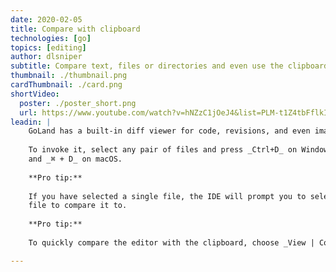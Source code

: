 ```yaml
---
date: 2020-02-05
title: Compare with clipboard
technologies: [go]
topics: [editing]
author: dlsniper
subtitle: Compare text, files or directories and even use the clipboard contents  
thumbnail: ./thumbnail.png
cardThumbnail: ./card.png
shortVideo:
  poster: ./poster_short.png
  url: https://www.youtube.com/watch?v=hNZzC1jOeJ4&list=PLM-t1Z4tbFflkIOaap4P-BV30ZrZwrDld&index=20
leadin: |
    GoLand has a built-in diff viewer for code, revisions, and even images.
    
    To invoke it, select any pair of files and press _Ctrl+D_ on Windows/Linux
    and _⌘ + D_ on macOS.
    
    **Pro tip:**
    
    If you have selected a single file, the IDE will prompt you to select another
    file to compare it to.
    
    **Pro tip:**
    
    To quickly compare the editor with the clipboard, choose _View | Compare with Clipboard_.

---
```

